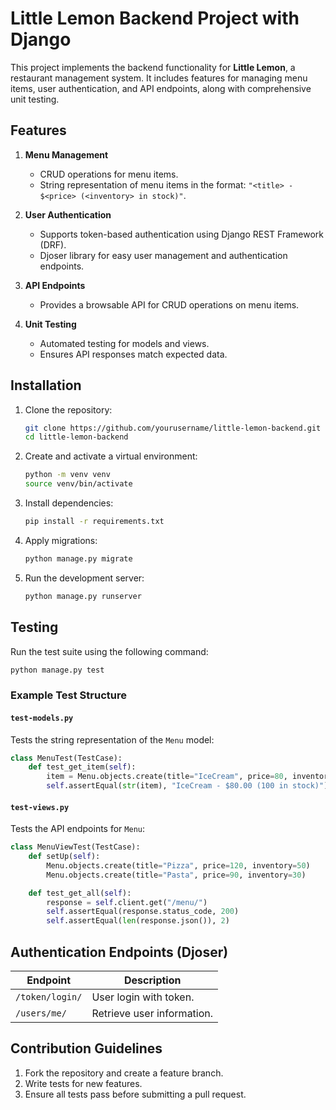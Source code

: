 
# Little Lemon Backend Project with Django

This project implements the backend functionality for **Little Lemon**, a restaurant management system. It includes features for managing menu items, user authentication, and API endpoints, along with comprehensive unit testing.

## Features

1. **Menu Management**
   - CRUD operations for menu items.
   - String representation of menu items in the format: `"<title> - $<price> (<inventory> in stock)"`.

2. **User Authentication**
   - Supports token-based authentication using Django REST Framework (DRF).
   - Djoser library for easy user management and authentication endpoints.

3. **API Endpoints**
   - Provides a browsable API for CRUD operations on menu items.

4. **Unit Testing**
   - Automated testing for models and views.
   - Ensures API responses match expected data.

## Installation

1. Clone the repository:
   ```bash
   git clone https://github.com/yourusername/little-lemon-backend.git
   cd little-lemon-backend
   ```

2. Create and activate a virtual environment:
   ```bash
   python -m venv venv
   source venv/bin/activate
   ```

3. Install dependencies:
   ```bash
   pip install -r requirements.txt
   ```

4. Apply migrations:
   ```bash
   python manage.py migrate
   ```

5. Run the development server:
   ```bash
   python manage.py runserver
   ```

## Testing

Run the test suite using the following command:
```bash
python manage.py test
```

### Example Test Structure

#### `test-models.py`
Tests the string representation of the `Menu` model:
```python
class MenuTest(TestCase):
    def test_get_item(self):
        item = Menu.objects.create(title="IceCream", price=80, inventory=100)
        self.assertEqual(str(item), "IceCream - $80.00 (100 in stock)")
```

#### `test-views.py`
Tests the API endpoints for `Menu`:
```python
class MenuViewTest(TestCase):
    def setUp(self):
        Menu.objects.create(title="Pizza", price=120, inventory=50)
        Menu.objects.create(title="Pasta", price=90, inventory=30)

    def test_get_all(self):
        response = self.client.get("/menu/")
        self.assertEqual(response.status_code, 200)
        self.assertEqual(len(response.json()), 2)
```

## Authentication Endpoints (Djoser)

| Endpoint          | Description                |
|-------------------|----------------------------|
| `/token/login/`   | User login with token.     |
| `/users/me/`      | Retrieve user information. |


## Contribution Guidelines

1. Fork the repository and create a feature branch.
2. Write tests for new features.
3. Ensure all tests pass before submitting a pull request.


